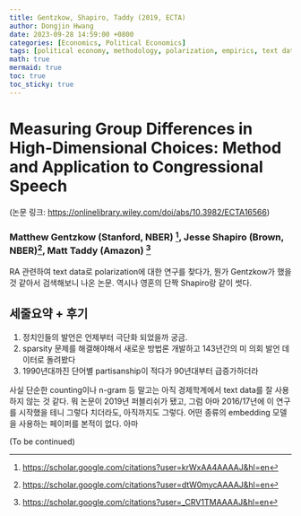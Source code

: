 ```yaml
---
title: Gentzkow, Shapiro, Taddy (2019, ECTA)
author: Dongjin Hwang
date: 2023-09-28 14:59:00 +0800
categories: [Economics, Political Economics]
tags: [political economy, methodology, polarization, empirics, text data, econometrics, gentzkow, shapiro, taddy, econometrica]
math: true
mermaid: true
toc: true
toc_sticky: true
---
```


# Measuring Group Differences in High-Dimensional Choices: Method and Application to Congressional Speech
(논문 링크: https://onlinelibrary.wiley.com/doi/abs/10.3982/ECTA16566)

### Matthew Gentzkow (Stanford, NBER) [^gentzkow], Jesse Shapiro (Brown, NBER)[^shapiro], Matt Taddy (Amazon) [^taddy]

[^gentzkow]: https://scholar.google.com/citations?user=krWxAA4AAAAJ&hl=en
[^shapiro]: https://scholar.google.com/citations?user=dtW0mycAAAAJ&hl=en
[^taddy]: https://scholar.google.com/citations?user=_CRV1TMAAAAJ&hl=en

RA 관련하여 text data로 polarization에 대한 연구를 찾다가, 뭔가 Gentzkow가 했을 것 같아서 검색해보니 나온 논문.
역시나 영혼의 단짝 Shapiro랑 같이 썻다. 

## 세줄요약 + 후기
1. 정치인들의 발언은 언제부터 극단화 되었을까 궁금. 
2. sparsity 문제를 해결해야해서 새로운 방법론 개발하고 143년간의 미 의회 발언 데이터로 돌려봤다
3. 1990년대까진 단어별 partisanship이 적다가 90년대부터 급증가하더라

사실 단순한 counting이나 n-gram 등 말고는 아직 경제학계에서 text data를 잘 사용하지 않는 것 같다. 뭐 논문이 2019년 퍼블리쉬가 됐고, 그럼 아마 2016/17년에 이 연구를 시작했을 테니 그렇다 치더라도, 아직까지도 그렇다.
어떤 종류의 embedding 모델을 사용하는 페이퍼를 본적이 없다. 
아마 


(To be continued)